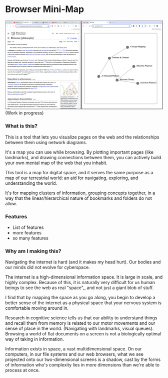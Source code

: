 # Browser Mini-Map

![screenshot](./assets/example1.png)
(Work in progress)

### What is this?

This is a tool that lets you visualize pages on the web and the relationships between them using network diagrams.

It's a map you can use while browsing.
By plotting important pages (like landmarks), and drawing connections between them, you can actively build your own mental map of the web that you inhabit.

This tool is a map for digital space, and it serves the same purpose as a map of our terrestrial world: an aid for navigating, exploring, and understanding the world.

It's for mapping clusters of information, grouping concepts together, in a way that the linear/hierarchical nature of bookmarks and folders do not allow.

### Features
- List of features
- more features
- so many features


### Why am I making this?
Navigating the internet is hard (and it makes my head hurt).
Our bodies and our minds did not evolve for cyberspace.

The internet is a high-dimensional information space. It is large in scale, and highly complex. Because of this, it is naturally very difficult for us human beings to see the web as real "space",, and not just a giant blob of stuff.

I find that by mapping the space as you go along, you begin to develop a better sense of the internet as a physical space that your nervous system is comfortable moving around in.

Research in cognitive science tells us that our ability to understand things and recall them from memory is related to our motor movements and our sense of place in the world. (Navigating with landmarks, visual queues).
Browsing a world of flat documents on a screen is not a biologically optimal way of taking in information.


Information exists in space, a vast multidimensional space. On our computers, in our file systems and our web browsers, what we see projected onto our two-dimensional screens is a shadow, cast by the forms of information who's
complexity lies in more dimensions than we're able to process at once.

